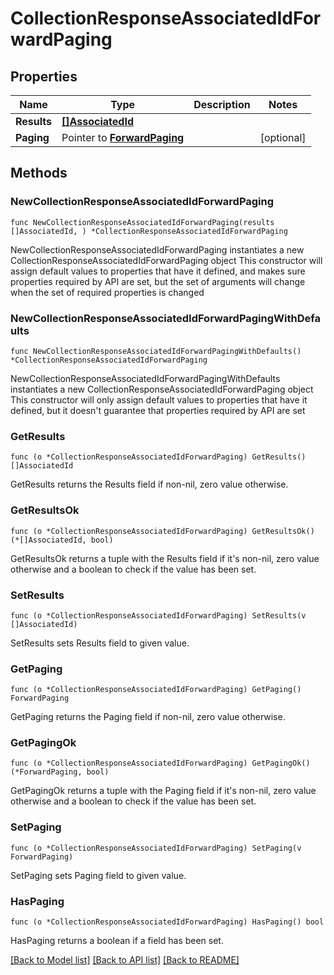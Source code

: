 # CollectionResponseAssociatedIdForwardPaging

## Properties

Name | Type | Description | Notes
------------ | ------------- | ------------- | -------------
**Results** | [**[]AssociatedId**](AssociatedId.md) |  | 
**Paging** | Pointer to [**ForwardPaging**](ForwardPaging.md) |  | [optional] 

## Methods

### NewCollectionResponseAssociatedIdForwardPaging

`func NewCollectionResponseAssociatedIdForwardPaging(results []AssociatedId, ) *CollectionResponseAssociatedIdForwardPaging`

NewCollectionResponseAssociatedIdForwardPaging instantiates a new CollectionResponseAssociatedIdForwardPaging object
This constructor will assign default values to properties that have it defined,
and makes sure properties required by API are set, but the set of arguments
will change when the set of required properties is changed

### NewCollectionResponseAssociatedIdForwardPagingWithDefaults

`func NewCollectionResponseAssociatedIdForwardPagingWithDefaults() *CollectionResponseAssociatedIdForwardPaging`

NewCollectionResponseAssociatedIdForwardPagingWithDefaults instantiates a new CollectionResponseAssociatedIdForwardPaging object
This constructor will only assign default values to properties that have it defined,
but it doesn't guarantee that properties required by API are set

### GetResults

`func (o *CollectionResponseAssociatedIdForwardPaging) GetResults() []AssociatedId`

GetResults returns the Results field if non-nil, zero value otherwise.

### GetResultsOk

`func (o *CollectionResponseAssociatedIdForwardPaging) GetResultsOk() (*[]AssociatedId, bool)`

GetResultsOk returns a tuple with the Results field if it's non-nil, zero value otherwise
and a boolean to check if the value has been set.

### SetResults

`func (o *CollectionResponseAssociatedIdForwardPaging) SetResults(v []AssociatedId)`

SetResults sets Results field to given value.


### GetPaging

`func (o *CollectionResponseAssociatedIdForwardPaging) GetPaging() ForwardPaging`

GetPaging returns the Paging field if non-nil, zero value otherwise.

### GetPagingOk

`func (o *CollectionResponseAssociatedIdForwardPaging) GetPagingOk() (*ForwardPaging, bool)`

GetPagingOk returns a tuple with the Paging field if it's non-nil, zero value otherwise
and a boolean to check if the value has been set.

### SetPaging

`func (o *CollectionResponseAssociatedIdForwardPaging) SetPaging(v ForwardPaging)`

SetPaging sets Paging field to given value.

### HasPaging

`func (o *CollectionResponseAssociatedIdForwardPaging) HasPaging() bool`

HasPaging returns a boolean if a field has been set.


[[Back to Model list]](../README.md#documentation-for-models) [[Back to API list]](../README.md#documentation-for-api-endpoints) [[Back to README]](../README.md)


